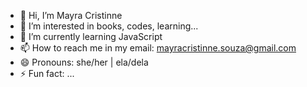 - 👋 Hi, I’m Mayra Cristinne
- 👀 I’m interested in books, codes, learning...
- 🌱 I’m currently learning JavaScript 
- 📫 How to reach me in my email: mayracristinne.souza@gmail.com
- 😄 Pronouns: she/her | ela/dela
- ⚡ Fun fact: ...

<!---
MCristinne/MCristinne is a ✨ special ✨ repository because its `README.md` (this file) appears on your GitHub profile.
You can click the Preview link to take a look at your changes.
--->
